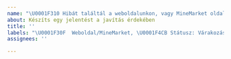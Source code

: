 ```yaml
---
name: "\U0001F310 Hibát találtál a weboldalunkon, vagy MineMarket oldalunkon?"
about: Készíts egy jelentést a javítás érdekében
title: ''
labels: "\U0001F30F  Weboldal/MineMarket, \U0001F4CB Státusz: Várakozás..."
assignees: ''

---
```



